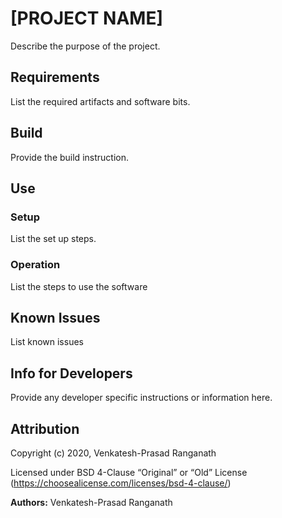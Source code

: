 # [PROJECT NAME]

Describe the purpose of the project.


## Requirements

List the required artifacts and software bits.


## Build

Provide the build instruction.


## Use

### Setup

List the set up steps.

### Operation

List the steps to use the software


## Known Issues

List known issues


## Info for Developers

Provide any developer specific instructions or information here.


## Attribution

Copyright (c) 2020, Venkatesh-Prasad Ranganath

Licensed under BSD 4-Clause “Original” or “Old” License (https://choosealicense.com/licenses/bsd-4-clause/)

**Authors:** Venkatesh-Prasad Ranganath
